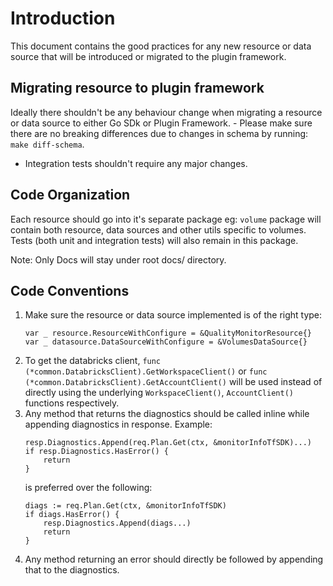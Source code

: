 # Introduction
This document contains the good practices for any new resource or data source that will be introduced or migrated to the plugin framework.  


## Migrating resource to plugin framework
Ideally there shouldn't be any behaviour change when migrating a resource or data source to either Go SDk or Plugin Framework. - Please make sure there are no breaking differences due to changes in schema by running: `make diff-schema`. 
- Integration tests shouldn't require any major changes.   


## Code Organization
Each resource should go into it's separate package eg: `volume` package will contain both resource, data sources and other utils specific to volumes. Tests (both unit and integration tests) will also remain in this package. 

Note: Only Docs will stay under root docs/ directory.


## Code Conventions
1. Make sure the resource or data source implemented is of the right type:
    ```golang
    var _ resource.ResourceWithConfigure = &QualityMonitorResource{}
    var _ datasource.DataSourceWithConfigure = &VolumesDataSource{}
    ```
2. To get the databricks client, `func (*common.DatabricksClient).GetWorkspaceClient()` or `func (*common.DatabricksClient).GetAccountClient()` will be used instead of directly using the underlying `WorkspaceClient()`, `AccountClient()` functions respectively.  
3. Any method that returns the diagnostics should be called inline while appending diagnostics in response. Example:
    ```golang
    resp.Diagnostics.Append(req.Plan.Get(ctx, &monitorInfoTfSDK)...)
    if resp.Diagnostics.HasError() {
        return
    }
    ```
    is preferred over the following:
    ```golang
    diags := req.Plan.Get(ctx, &monitorInfoTfSDK)
    if diags.HasError() {
        resp.Diagnostics.Append(diags...)
        return
    }
    ```
4. Any method returning an error should directly be followed by appending that to the diagnostics. 